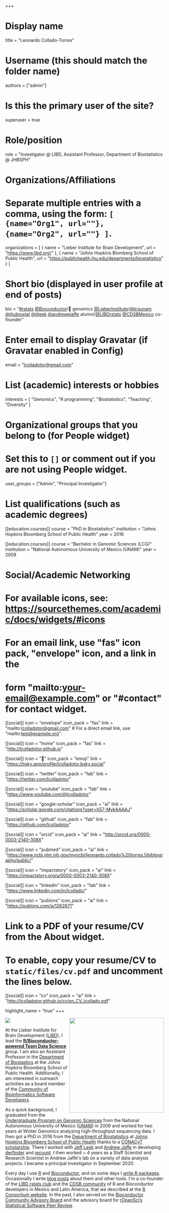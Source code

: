 +++
# Display name
title = "Leonardo Collado-Torres"

# Username (this should match the folder name)
authors = ["admin"]

# Is this the primary user of the site?
superuser = true

# Role/position
role = "Investigator @ LIBD, Assistant Professor, Department of Biostatistics @ JHBSPH"

# Organizations/Affiliations
#   Separate multiple entries with a comma, using the form: `[ {name="Org1", url=""}, {name="Org2", url=""} ]`.
organizations = [ { name = "Lieber Institute for Brain Development", url = "https://www.libd.org/" }, { name = "Johns Hopkins Blomberg School of Public Health", url = "https://publichealth.jhu.edu/departments/biostatistics" } ]

# Short bio (displayed in user profile at end of posts)
bio = "[#rstats](https://bsky.app/search?q=%23RStats) [@Bioconductor](https://bsky.app/profile/bioconductor.bsky.social)/🧠 genomics [@LieberInstitute](https://bsky.app/profile/lieberinstitute.bsky.social)/[@lcgunam](https://twitter.com/lcgunam) [@jhubiostat](https://bsky.app/profile/jhubiostat.bsky.social) [@jtleek](https://bsky.app/profile/jtleek.bsky.social) [@andrewejaffe](https://bsky.app/profile/aejaffe.bsky.social) alumni/[@LIBDrstats](https://bsky.app/profile/libdrstats.bsky.social) [@CDSBMexico](https://bsky.app/profile/cdsbmexico.bsky.social) co-founder"

# Enter email to display Gravatar (if Gravatar enabled in Config)
email = "lcolladotor@gmail.com"

# List (academic) interests or hobbies
interests = [
  "Genomics",
  "R programming",
  "Biostatistics",
  "Teaching",
  "Diversity"
]

# Organizational groups that you belong to (for People widget)
#   Set this to `[]` or comment out if you are not using People widget.
user_groups = ["Admin", "Principal Investigator"]

# List qualifications (such as academic degrees)
[[education.courses]]
  course = "PhD in Biostatistics"
  institution = "Johns Hopkins Bloomberg School of Public Health"
  year = 2016

[[education.courses]]
  course = "Bachelor in Genomic Sciences (LCG)"
  institution = "National Autonomous University of Mexico (UNAM)"
  year = 2009

# Social/Academic Networking
# For available icons, see: https://sourcethemes.com/academic/docs/widgets/#icons
#   For an email link, use "fas" icon pack, "envelope" icon, and a link in the
#   form "mailto:your-email@example.com" or "#contact" for contact widget.

[[social]]
  icon = "envelope"
  icon_pack = "fas"
  link = "mailto:lcolladotor@gmail.com"  # For a direct email link, use "mailto:test@example.org".

[[social]]
  icon = "home"
  icon_pack = "fas"
  link = "http://lcolladotor.github.io"

[[social]]
  icon = "🦋"
  icon_pack = "emoji"
  link = "https://bsky.app/profile/lcolladotor.bsky.social"

[[social]]
  icon = "twitter"
  icon_pack = "fab"
  link = "https://twitter.com/lcolladotor"
  
[[social]]
  icon = "youtube"
  icon_pack = "fab"
  link = "https://www.youtube.com/@lcolladotor"

[[social]]
  icon = "google-scholar"
  icon_pack = "ai"
  link = "https://scholar.google.com/citations?user=h57-MykAAAAJ"

[[social]]
  icon = "github"
  icon_pack = "fab"
  link = "https://github.com/lcolladotor"

[[social]]
  icon = "orcid"
  icon_pack = "ai"
  link = "http://orcid.org/0000-0003-2140-308X"
  
[[social]]
  icon = "pubmed"
  icon_pack = "ai"
  link = "https://www.ncbi.nlm.nih.gov/myncbi/leonardo.collado%20torres.1/bibliography/public/"

[[social]]
  icon = "impactstory"
  icon_pack = "ai"
  link = "https://impactstory.org/u/0000-0003-2140-308X"

[[social]]
    icon = "linkedin"
    icon_pack = "fab"
    link = "https://www.linkedin.com/in/lcollado/"

[[social]]
  icon = "publons"
  icon_pack = "ai"
  link = "https://publons.com/a/1262671"

# Link to a PDF of your resume/CV from the About widget.
# To enable, copy your resume/CV to `static/files/cv.pdf` and uncomment the lines below.
[[social]]
  icon = "cv"
  icon_pack = "ai"
  link = "http://lcolladotor.github.io/cv/en_CV_lcollado.pdf"

highlight_name = "true"
+++

<img src="/media/Leo_transparente.png" width="300px" align="right"/>

![](http://ghchart.rshah.org/DA2536/lcolladotor.svg)

At the Lieber Institute for Brain Development ([LIBD](https://www.libd.org/)), I lead the [**R/Bioconductor-powered Team Data Science**](https://lcolladotor.github.io/#about) group. I am also an Assistant Professor in the [Department of Biostastics](https://publichealth.jhu.edu/departments/biostatistics) at the Johns Hopkins Bloomberg School of Public Health. Additionally, I am interested in outreach activities as a board member of the [Community of Bioinformatics Software Developers](https://comunidadbioinfo.github.io/#people). 

As a quick background, I graduated from the [Undergraduate Program on Genomic Sciences](http://www.lcg.unam.mx/about) from the National Autonomous University of Mexico ([UNAM](http://unam.mx/)) in 2009 and worked for two years at Winter Genomics analyzing high-throughput sequencing data. I then got a PhD in 2016 from the [Department of Biostatistics](http://www.jhsph.edu/departments/biostatistics/) at [Johns Hopkins Bloomberg School of Public Health](http://www.jhsph.edu/) thanks to a [CONACyT scholarship](http://www.conacyt.gob.mx/). There I worked with [Jeff Leek](http://jtleek.com/) and [Andrew Jaffe](http://aejaffe.com/) in developing [derfinder](http://bioconductor.org/packages/derfinder) and [recount](http://bioconductor.org/packages/recount). I then worked ~ 4 years as a Staff Scientist and Research Scientist in Andrew Jaffe's lab on a variety of data analysis projects. I became a principal investigator in September 2020.

Every day I use [R](http://cran.r-project.org/) and [Bioconductor](http://www.bioconductor.org/), and on some days I [write R packages](https://lcolladotor.github.io/pkgs/). Occasionally I write [blog posts](http://lcolladotor.github.io/#blog) about them and other tools. I'm a co-founder of the [LIBD rstats club](http://LieberInstitute.github.io/rstatsclub/) and the [CDSB community](https://comunidadbioinfo.github.io) of R and Bioconductor developers in Mexico and Latin America, that we described at the [R Consortium website](https://www.r-consortium.org/blog/2020/03/18/cdsb-diversity-and-outreach-hotspot-in-mexico). In the past, I also served on the [Bioconductor Community Advisory Board](http://bioconductor.org/about/community-advisory-board/) and the advisory board for [rOpenSci’s Statistical Software Peer Review](https://ropensci.org/stat-software-review/).

<script src="https://cdn.jsdelivr.net/npm/bsky-embed/dist/bsky-embed.es.js" async></script>
<bsky-embed username="lcolladotor.bsky.social" mode="" limit="2">
</bsky-embed>
